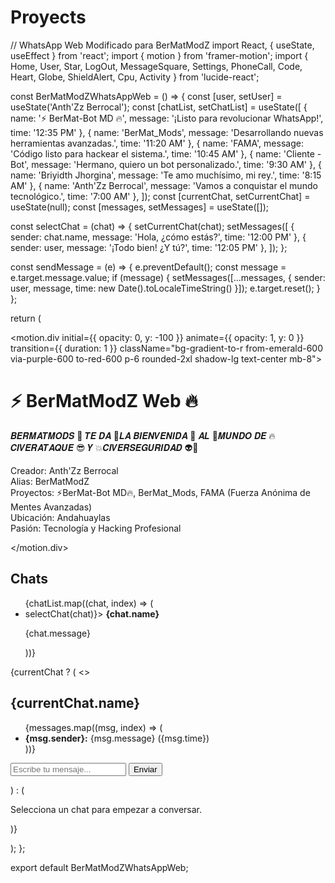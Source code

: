 # Proyects
// WhatsApp Web Modificado para BerMatModZ import React, { useState, useEffect } from 'react'; import { motion } from 'framer-motion'; import { Home, User, Star, LogOut, MessageSquare, Settings, PhoneCall, Code, Heart, Globe, ShieldAlert, Cpu, Activity } from 'lucide-react';

const BerMatModZWhatsAppWeb = () => { const [user, setUser] = useState('Anth'Zz Berrocal'); const [chatList, setChatList] = useState([ { name: '⚡ BerMat-Bot MD 🔥', message: '¡Listo para revolucionar WhatsApp!', time: '12:35 PM' }, { name: 'BerMat_Mods', message: 'Desarrollando nuevas herramientas avanzadas.', time: '11:20 AM' }, { name: 'FAMA', message: 'Código listo para hackear el sistema.', time: '10:45 AM' }, { name: 'Cliente - Bot', message: 'Hermano, quiero un bot personalizado.', time: '9:30 AM' }, { name: 'Briyidth Jhorgina', message: 'Te amo muchísimo, mi rey.', time: '8:15 AM' }, { name: 'Anth'Zz Berrocal', message: 'Vamos a conquistar el mundo tecnológico.', time: '7:00 AM' }, ]); const [currentChat, setCurrentChat] = useState(null); const [messages, setMessages] = useState([]);

const selectChat = (chat) => { setCurrentChat(chat); setMessages([ { sender: chat.name, message: 'Hola, ¿cómo estás?', time: '12:00 PM' }, { sender: user, message: '¡Todo bien! ¿Y tú?', time: '12:05 PM' }, ]); };

const sendMessage = (e) => { e.preventDefault(); const message = e.target.message.value; if (message) { setMessages([...messages, { sender: user, message, time: new Date().toLocaleTimeString() }]); e.target.reset(); } };

return ( <div className="bg-black min-h-screen p-8 text-white"> <motion.div initial={{ opacity: 0, y: -100 }} animate={{ opacity: 1, y: 0 }} transition={{ duration: 1 }} className="bg-gradient-to-r from-emerald-600 via-purple-600 to-red-600 p-6 rounded-2xl shadow-lg text-center mb-8"> <h1 className="text-6xl font-bold text-white drop-shadow-lg">⚡ BerMatModZ Web 🔥</h1> <p className="text-xl text-white mt-4"> 𝑩𝑬𝑹𝑴𝑨𝑻𝑴𝑶𝑫𝑺 🫦 𝑻𝑬 𝑫𝑨 🤡𝑳𝑨 𝑩𝑰𝑬𝑵𝑽𝑬𝑵𝑰𝑫𝑨 👹 𝑨𝑳 🔪𝑴𝑼𝑵𝑫𝑶 𝑫𝑬 🔥𝑪𝑰𝑽𝑬𝑹𝑨𝑻𝑨𝑸𝑼𝑬 😎 𝒀 💥𝑪𝑰𝑽𝑬𝑹𝑺𝑬𝑮𝑼𝑹𝑰𝑫𝑨𝑫 👽🤖 </p> <p className="text-lg text-white mt-2"> Creador: Anth'Zz Berrocal<br /> Alias: BerMatModZ<br /> Proyectos: ⚡BerMat-Bot MD🔥, BerMat_Mods, FAMA (Fuerza Anónima de Mentes Avanzadas)<br /> Ubicación: Andahuaylas<br /> Pasión: Tecnología y Hacking Profesional<br /> </p> </motion.div>

<div className="flex gap-6">
    <div className="w-1/4 bg-gray-900 p-4 rounded-2xl">
      <h2 className="text-2xl font-bold mb-4">Chats</h2>
      <ul>
        {chatList.map((chat, index) => (
          <li key={index} className="mb-4 cursor-pointer hover:bg-gray-800 p-3 rounded-lg" onClick={() => selectChat(chat)}>
            <strong>{chat.name}</strong>
            <p className="text-gray-400">{chat.message}</p>
          </li>
        ))}
      </ul>
    </div>
    <div className="flex-1 bg-gray-900 p-6 rounded-2xl">
      {currentChat ? (
        <>
          <h2 className="text-2xl font-bold mb-4">{currentChat.name}</h2>
          <ul className="mb-4">
            {messages.map((msg, index) => (
              <li key={index} className="mb-2">
                <strong className="text-emerald-400">{msg.sender}:</strong> <span className="text-gray-300">{msg.message}</span> <span className="text-gray-500 text-sm">({msg.time})</span>
              </li>
            ))}
          </ul>
          <form onSubmit={sendMessage}>
            <input name="message" placeholder="Escribe tu mensaje..." className="w-full p-3 mb-4 bg-gray-800 text-white border-emerald-500 rounded-lg" />
            <button type="submit" className="w-full bg-emerald-600 hover:bg-emerald-700 text-white font-bold py-2 rounded-full">Enviar</button>
          </form>
        </>
      ) : (
        <p className="text-gray-500">Selecciona un chat para empezar a conversar.</p>
      )}
    </div>
  </div>
</div>

); };

export default BerMatModZWhatsAppWeb;

